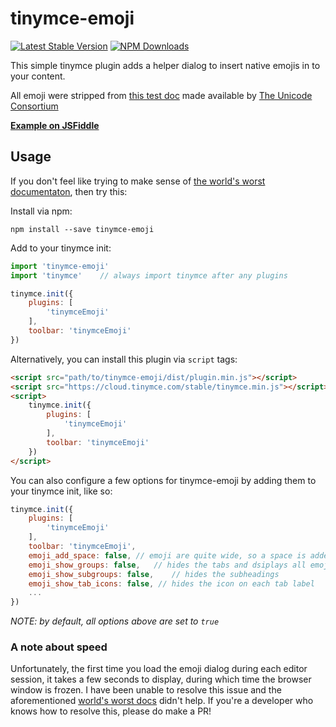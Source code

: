 # tinymce-emoji
[![Latest Stable Version](https://img.shields.io/npm/v/tinymce-emoji.svg?style=flat)](https://www.npmjs.com/package/tinymce-emoji)
[![NPM Downloads](https://img.shields.io/npm/dt/tinymce-emoji.svg?style=flat)](https://www.npmjs.com/package/tinymce-emoji)

This simple tinymce plugin adds a helper dialog to insert native emojis in to your content.

All emoji were stripped from [this test doc](http://unicode.org/Public/emoji/5.0/emoji-test.txt) made available by [The Unicode Consortium](http://unicode.org/)

[**Example on JSFiddle**](https://jsfiddle.net/wpd2umt0/1/)

## Usage

If you don't feel like trying to make sense of [the world's worst documentaton](https://www.tinymce.com/docs/), then try this:

Install via npm:
```
npm install --save tinymce-emoji
```

Add to your tinymce init:
```JavaScript
import 'tinymce-emoji'
import 'tinymce'    // always import tinymce after any plugins

tinymce.init({
    plugins: [
        'tinymceEmoji'
    ],
    toolbar: 'tinymceEmoji'
})
```

Alternatively, you can install this plugin via `script` tags:
```HTML
<script src="path/to/tinymce-emoji/dist/plugin.min.js"></script>
<script src="https://cloud.tinymce.com/stable/tinymce.min.js"></script>
<script>
    tinymce.init({
        plugins: [
            'tinymceEmoji'
        ],
        toolbar: 'tinymceEmoji'
    })
</script>
```

You can also configure a few options for tinymce-emoji by adding them to your tinymce init, like so:
```JavaScript
tinymce.init({
    plugins: [
        'tinymceEmoji'
    ],
    toolbar: 'tinymceEmoji',
    emoji_add_space: false, // emoji are quite wide, so a space is added automatically after each by default; this disables that extra space
    emoji_show_groups: false,   // hides the tabs and dsiplays all emojis on one page
    emoji_show_subgroups: false,    // hides the subheadings
    emoji_show_tab_icons: false, // hides the icon on each tab label
    ...
})
```
*NOTE: by default, all options above are set to `true`*

### A note about speed
Unfortunately, the first time you load the emoji dialog during each editor session, it takes a few seconds to display, during which time the browser window is frozen. I have been unable to resolve this issue and the aforementioned [world's worst docs](https://www.tinymce.com/docs/api/tinymce.ui) didn't help. If you're a developer who knows how to resolve this, please do make a PR!
